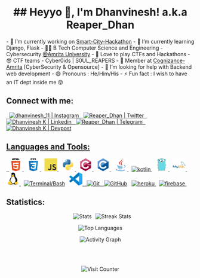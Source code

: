 <h1 align="center">
## Heyyo 👋, I'm Dhanvinesh! a.k.a Reaper_Dhan
</h1>
- 🔭 I’m currently working on <a href="https://github.com/Reaper-Dhan/Smart-City-Hackathon">Smart-City-Hackathon</a> 
- 🌱 I’m currently learning Django, Flask
- 👨‍🎓 B Tech Computer Science and Engineering - Cybersecurity <a href="https://www.amrita.edu/school/engineering/chennai">@Amrita University</a>
- 🤩 Love to play CTFs and Hackathons
- 😎 CTF teams - Cyber0ids | S0UL_REAPERS
- 🤝 Member at <a href="https://github.com/cognizance-amrita">Cognizance-Amrita</a> [CyberSecurity & Opensource]
- 🤔 I’m looking for help with Backend web development
- 😄 Pronouns : He/Him/His
- ⚡ Fun fact : I wish to have an IT dept inside me 😝
<br>

## Connect with me:
&nbsp;
<a href="https://instagram.com/dhanvinesh_11"><img alt="dhanvinesh_11 | Instagram" width="35" height="35" src="https://image.flaticon.com/icons/png/512/2111/2111463.png" /> &nbsp;
<a href="https://twitter.com/Reaper_Dhan"><img alt="Reaper_Dhan | Twitter" width="35" height="35" src="https://image.flaticon.com/icons/png/512/733/733579.png" /> &nbsp;
<a href="https://www.linkedin.com/in/ReaperDhan/"><img alt="Dhanvinesh K | Linkedin" width="35" height="35" src="https://img.icons8.com/external-justicon-flat-justicon/64/000000/external-linkedin-social-media-justicon-flat-justicon.png"/> &nbsp;
<a href="https://t.me/Reaper_Dhan"><img alt="Reaper_Dhan | Telegram" width="35" height="35" src="https://img.icons8.com/fluency/144/000000/telegram-app.png"/> &nbsp;
<a href="https://devpost.com/dhanvineshk2003?ref_content=user-portfolio&ref_feature=portfolio&ref_medium=global-nav"><img alt="Dhanvinesh K | Devpost" width="35" height="35" src="https://www.vectorlogo.zone/logos/devpost/devpost-icon.svg" >
<br>

## Languages and Tools:
&nbsp;
<a href="https://www.w3schools.com/html/"> <img src="https://raw.githubusercontent.com/devicons/devicon/master/icons/html5/html5-original-wordmark.svg" alt="HTML5" width="35" height="35"/> </a> &nbsp;
<a href="https://www.w3schools.com/css/"> <img src="https://raw.githubusercontent.com/devicons/devicon/master/icons/css3/css3-original-wordmark.svg" alt="CSS3" width="35" height="35"/> </a> &nbsp;
<a href="https://www.w3schools.com/js/"> <img src="https://raw.githubusercontent.com/devicons/devicon/master/icons/javascript/javascript-original.svg" alt="Javascript" width="35" height="35"/> </a> &nbsp;
<a href="https://www.python.org"> <img src="https://raw.githubusercontent.com/devicons/devicon/master/icons/python/python-original.svg" alt="Python" width="35" height="35"/> </a> &nbsp;
<a href="https://www.w3schools.com/cpp/"> <img src="https://raw.githubusercontent.com/devicons/devicon/master/icons/cplusplus/cplusplus-original.svg" alt="C++" width="35" height="35"/> </a> &nbsp;
<a href="https://www.programiz.com/c-programming"> <img src="https://raw.githubusercontent.com/devicons/devicon/master/icons/c/c-original.svg" alt="C" width="35" height="35"/> </a> &nbsp;
<a href="https://www.w3schools.com/java/"> <img src="https://raw.githubusercontent.com/devicons/devicon/master/icons/java/java-original.svg" alt="java" width="35" height="35"/> </a> &nbsp;
<a href="https://kotlinlang.org"> <img src="https://www.vectorlogo.zone/logos/kotlinlang/kotlinlang-icon.svg" alt="kotlin" width="35" height="35"/> </a> &nbsp;
<a href="https://golang.org"> <img src="https://raw.githubusercontent.com/devicons/devicon/master/icons/go/go-original.svg" alt="go" width="35" height="35"/> </a> &nbsp;
<a href="https://www.mysql.com/"> <img src="https://raw.githubusercontent.com/devicons/devicon/master/icons/mysql/mysql-original-wordmark.svg" alt="mysql" width="35" height="35"/> </a> &nbsp;
<a href="https://www.linux.org/"> <img src="https://raw.githubusercontent.com/devicons/devicon/master/icons/linux/linux-original.svg" alt="linux" width="35" height="35"/> </a> &nbsp;
<a href="https://www.tutorialspoint.com/unix/shell_scripting.htm"><img alt="Terminal/Bash" width="35" height="35" src="https://image.flaticon.com/icons/png/512/668/668453.png" /></a> &nbsp;
<a href="https://code.visualstudio.com/"> <img alt="VS Code" width="35" height="35" src="https://raw.githubusercontent.com/github/explore/80688e429a7d4ef2fca1e82350fe8e3517d3494d/topics/visual-studio-code/visual-studio-code.png"> &nbsp;
<a href="https://git-scm.com/"><img alt="Git" width="35" height="35" src="https://image.flaticon.com/icons/png/512/2111/2111288.png" /> &nbsp;
<a href="https://www.github.com"><img alt="GitHub" width="35" height="35" src="https://image.flaticon.com/icons/png/512/270/270798.png" /></a> &nbsp;
 <a href="https://heroku.com"> <img src="https://www.vectorlogo.zone/logos/heroku/heroku-icon.svg" alt="heroku" width="35" height="35"/> </a> &nbsp;
<a href="https://firebase.google.com/"> <img src="https://www.vectorlogo.zone/logos/firebase/firebase-icon.svg" alt="firebase" width="35" height="35"/> </a> &nbsp;
<br>
  
## Statistics:
  <p></p>
<p align="center"><img alt="Stats" width="46%" src="https://github-readme-stats.vercel.app/api?username=Reaper-Dhan&show_icons=true&theme=radical" hspace="10"><img alt="Streak Stats" width="46%" src="http://github-readme-streak-stats.herokuapp.com?user=Reaper-Dhan&theme=radical&date_format=j%20M%5B%20Y%5D&fire=3C95FF"></p>
<p align="center"><img alt="Top Languages" width="40%" src="https://github-readme-stats.vercel.app/api/top-langs/?username=Reaper-Dhan&theme=radical&layout=compact"></p>
<p align="center"><img alt="Activity Graph" width="94%" src="https://activity-graph.herokuapp.com/graph?username=Reaper-Dhan&theme=dracula"></p>
  <p><br><br></p>
<p align="center"><img alt="Visit Counter" align-items="center" width="46%" height="50" src="https://profile-counter.glitch.me/{Reaper-Dhan}/count.svg"></p>

